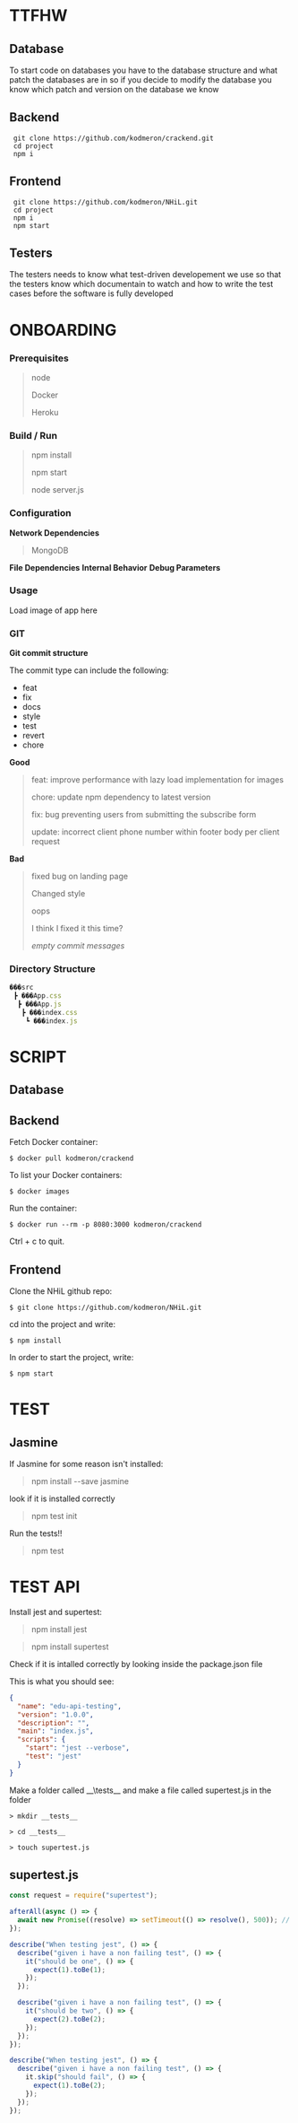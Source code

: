 # TTFHW

## Database

To start code on databases you have to the database structure and what patch the databases are in so if you decide to modify the database you know which patch and version on the database we know

## Backend

```
 git clone https://github.com/kodmeron/crackend.git
 cd project
 npm i
```

## Frontend

```
 git clone https://github.com/kodmeron/NHiL.git
 cd project
 npm i
 npm start
```

## Testers

The testers needs to know what test-driven developement we use so that the testers know which documentain to watch and how to write the test cases before the software is fully developed

# ONBOARDING

### Prerequisites

> node
>
> Docker
>
> Heroku

### Build / Run

> npm install
>
> npm start
>
> node server.js

### Configuration

**Network Dependencies**

> MongoDB

**File Dependencies**
**Internal Behavior**
**Debug Parameters**

### Usage

Load image of app here

### GIT

**Git commit structure**

The commit type can include the following:

- feat
- fix
- docs
- style
- test
- revert
- chore

**Good**

> feat: improve performance with lazy load implementation for images
>
> chore: update npm dependency to latest version
>
> fix: bug preventing users from submitting the subscribe form
>
> update: incorrect client phone number within footer body per client request

**Bad**

> fixed bug on landing page
>
> Changed style
>
> oops
>
> I think I fixed it this time?
>
> _empty commit messages_

### Directory Structure

```javascript
���src
 ┣ ���App.css
  ┣ ���App.js
   ┣ ���index.css
    ┗ ���index.js
```

# SCRIPT

## Database

## Backend

Fetch Docker container:

```
$ docker pull kodmeron/crackend
```

To list your Docker containers:

```
$ docker images
```

Run the container:

```
$ docker run --rm -p 8080:3000 kodmeron/crackend
```

Ctrl + c to quit.

## Frontend

Clone the NHiL github repo:

```
$ git clone https://github.com/kodmeron/NHiL.git
```

cd into the project and write:

```
$ npm install
```

In order to start the project, write:

```
$ npm start
```

# TEST

## Jasmine

If Jasmine for some reason isn't installed:

> npm install --save jasmine

look if it is installed correctly

> npm test init

Run the tests!!

> npm test

# TEST API

Install jest and supertest:

> npm install jest

> npm install supertest

Check if it is intalled correctly by looking inside the package.json file

This is what you should see:

```json
{
  "name": "edu-api-testing",
  "version": "1.0.0",
  "description": "",
  "main": "index.js",
  "scripts": {
    "start": "jest --verbose",
    "test": "jest"
  }
}
```

Make a folder called \_\_\tests\_\_ and make a file called supertest.js in the folder

```
> mkdir __tests__

> cd __tests__

> touch supertest.js

```

## supertest.js

```js
const request = require("supertest");

afterAll(async () => {
  await new Promise((resolve) => setTimeout(() => resolve(), 500)); // avoid jest open handle error
});

describe("When testing jest", () => {
  describe("given i have a non failing test", () => {
    it("should be one", () => {
      expect(1).toBe(1);
    });
  });

  describe("given i have a non failing test", () => {
    it("should be two", () => {
      expect(2).toBe(2);
    });
  });
});

describe("When testing jest", () => {
  describe("given i have a non failing test", () => {
    it.skip("should fail", () => {
      expect(1).toBe(2);
    });
  });
});
```
